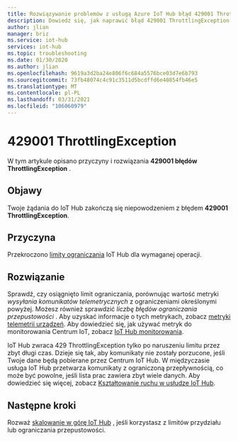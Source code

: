 ```yaml
---
title: Rozwiązywanie problemów z usługą Azure IoT Hub błąd 429001 ThrottlingException
description: Dowiedz się, jak naprawić błąd 429001 ThrottlingException
author: jlian
manager: briz
ms.service: iot-hub
services: iot-hub
ms.topic: troubleshooting
ms.date: 01/30/2020
ms.author: jlian
ms.openlocfilehash: 9619a3d2ba24e806f6c684a5576bce03d7e6b793
ms.sourcegitcommit: 73fb48074c4c91c3511d5bcdffd6e40854fb46e5
ms.translationtype: MT
ms.contentlocale: pl-PL
ms.lasthandoff: 03/31/2021
ms.locfileid: "106060979"
---
```

# <a name="429001-throttlingexception"></a>429001 ThrottlingException

W tym artykule opisano przyczyny i rozwiązania **429001 błędów ThrottlingException** .

## <a name="symptoms"></a>Objawy

Twoje żądania do IoT Hub zakończą się niepowodzeniem z błędem **429001 ThrottlingException**.

## <a name="cause"></a>Przyczyna

Przekroczono [limity ograniczania](./iot-hub-devguide-quotas-throttling.md) IoT Hub dla wymaganej operacji.

## <a name="solution"></a>Rozwiązanie

Sprawdź, czy osiągnięto limit ograniczania, porównując wartość metryki *wysyłania komunikatów telemetrycznych* z ograniczeniami określonymi powyżej. Możesz również sprawdzić *liczbę błędów ograniczania przepustowości* . Aby uzyskać informacje o tych metrykach, zobacz [metryki telemetrii urządzeń](monitor-iot-hub-reference.md#device-telemetry-metrics). Aby dowiedzieć się, jak używać metryk do monitorowania Centrum IoT, zobacz [IoT Hub monitorowania](monitor-iot-hub.md).

IoT Hub zwraca 429 ThrottlingException tylko po naruszeniu limitu przez zbyt długi czas. Dzieje się tak, aby komunikaty nie zostały porzucone, jeśli Twoje dane będą pobierane przez Centrum IoT Hub. W międzyczasie usługa IoT Hub przetwarza komunikaty z ograniczoną przepływnością, co może być powolne, jeśli lista prac zawiera zbyt wiele danych. Aby dowiedzieć się więcej, zobacz [Kształtowanie ruchu w usłudze IoT Hub](./iot-hub-devguide-quotas-throttling.md#traffic-shaping).

## <a name="next-steps"></a>Następne kroki

Rozważ [skalowanie w górę IoT Hub](./iot-hub-scaling.md) , jeśli korzystasz z limitów przydziału lub ograniczania przepustowości.